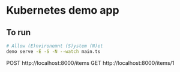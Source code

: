 # Kubernetes demo app

## To run

```sh
# Allow (E)nvironemnt (S)ystem (N)et
deno serve -E -S -N --watch main.ts
```

POST http://localhost:8000/items
GET http://localhost:8000/items/1